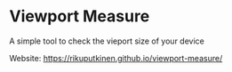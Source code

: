 # Viewport Measure

A simple tool to check the vieport size of your device

Website: <https://rikuputkinen.github.io/viewport-measure/>